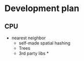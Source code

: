 # Development plan

## CPU 

- nearest neighbor
  - self-made spatial hashing
  - Trees
  - 3rd party libs *
